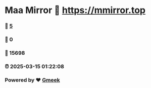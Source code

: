 # Maa Mirror :link: https://mmirror.top 
### :page_facing_up: [5](https://mmirror.top/tag.html) 
### :speech_balloon: 0 
### :hibiscus: 15698 
### :alarm_clock: 2025-03-15 01:22:08 
### Powered by :heart: [Gmeek](https://github.com/Meekdai/Gmeek)
